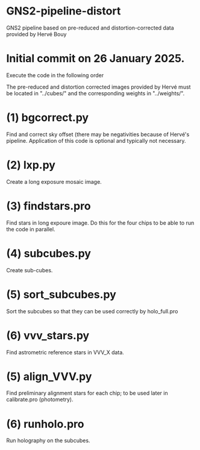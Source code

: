 # GNS2-pipeline-distort
GNS2 pipeline based on pre-reduced and distortion-corrected data provided by Hervé Bouy 

# Initial commit on 26 January 2025.

Execute the code in the following order

The pre-reduced and distortion corrected images provided by Hervé must be located in "../cubes/" and the
corresponding weights in "../weights/".


# (1) bgcorrect.py

Find and correct sky offset (there may be negativities because of Hervé's pipeline.
Application of this code is optional and typically not necessary.

# (2) lxp.py

Create a long exposure mosaic image.

# (3) findstars.pro

Find stars in long expoure image. Do this for the four chips to be able to run the code in parallel.

# (4) subcubes.py

Create sub-cubes.

# (5) sort_subcubes.py

Sort the subcubes so that they can be used correctly by holo_full.pro

# (6) vvv_stars.py

Find astrometric reference stars in VVV_X data.

# (5) align_VVV.py

Find preliminary alignment stars for each chip; to be used later in calibrate.pro (photometry).

# (6) runholo.pro

Run holography on the subcubes.

